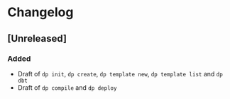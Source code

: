 # Changelog

## [Unreleased]

### Added
- Draft of `dp init`, `dp create`, `dp template new`, `dp template list` and `dp dbt`
- Draft of `dp compile` and `dp deploy`
